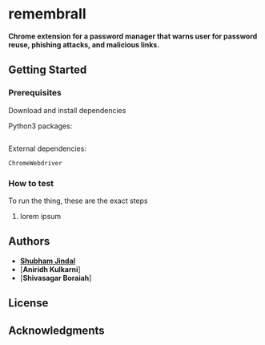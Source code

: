 # remembrall
**Chrome extension for a password manager that warns user for password reuse, phishing attacks, and malicious links.**

## Getting Started

### Prerequisites

Download and install dependencies

Python3 packages:
```
```
External dependencies:
```
ChromeWebdriver
```

### How to test
To run the thing, these are the exact steps
1) lorem ipsum



## Authors

* [**Shubham Jindal**](https://github.com/sjindal94)
* [**Aniridh Kulkarni**]
* [**Shivasagar Boraiah**]

## License

## Acknowledgments
